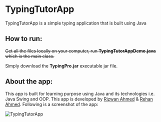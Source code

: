 # TypingTutorApp
TypingTutorApp is a simple typing application that is built using Java

## How to run:
~~Get all the files locally on your computer, run **TypingTutorAppDemo.java** which is the main class.~~

Simply download the **TypingPro.jar** executable jar file.

## About the app:
This app is built for learning purpose using Java and its technologies i.e. Java Swing and OOP.
This app is developed by [Rizwan Ahmed](https://github.com/rizwanahmed19) & [Rehan Ahmed](https://github.com/reyhanahmed). Following is a screenshot of the app:

![TypingTutorApp](https://github.com/rizwanahmed19/TypingTutorApp/blob/master/TTAimage.jpg)
